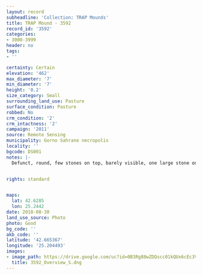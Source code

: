 ```yaml
---
layout: record
subheadline: 'Collection: TRAP Mounds'
title: TRAP Mound - 3592
record_id: '3592'
categories:
- 3000-3999
header: no
tags:
- ''

certainty: Certain
elevation: '462'
max_diameter: '7'
min_diameter: '7'
height: '0.2'
size_category: Small
surrounding_land_use: Pasture
surface_condition: Pasture
robbed: No
crm_condition: '2'
crm_intactness: '2'
campaign: '2011'
source: Remote Sensing
municipality: Gorno Sahrane necropolis
locality: ''
bgcode: DS001
notes: |-
  Defunct, round, few stones on top, barely visible, one large stone on top, badly damaged (agricultural activity).


rights: standard


maps:
  lat: 42.6285
  lon: 25.2442
date: 2018-08-30
land_use_source: Photo
photo: Good
bg_code: ''
akb_code: ''
latitude: '42.665367'
longitude: '25.204493'
images:
- image_path: https://drive.google.com/uc?id=0B3Rg88wZDQscc01kQUx6cEc3V1k
  title: 3592_Overview_S.dng
---
```

